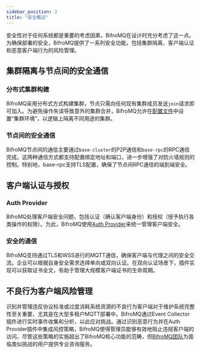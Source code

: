```yaml
---
sidebar_position: 2 
title: "安全概述"
---
```


安全性对于任何系统都是重要的考虑因素，BifroMQ在设计时充分考虑了这一点。为确保部署的安全，BifroMQ提供了一系列安全功能，包括集群隔离、客户端认证和恶意客户端行为的风险管理。

## 集群隔离与节点间的安全通信

### 分布式集群构建
BifroMQ采用分布式方式构建集群，节点只需向任何现有集群成员发送`join`请求即可加入。为避免操作失误导致意外的集群合并，BifroMQ允许在[配置文件](../01_configuration/1_config_file_manual.md)中设置“集群环境”，以逻辑上隔离不同用途的集群。

### 节点间的安全通信
BifroMQ节点间的通信主要通过`base-cluster`的P2P通信和`base-rpc`的RPC通信完成。这两种通信方式都支持配置绑定地址和端口，进一步增强了对防火墙规则的控制。特别地，base-rpc支持TLS配置，确保了节点间RPC通信的端到端安全。

## 客户端认证与授权

### Auth Provider
BifroMQ处理客户端安全问题，包括认证（确认客户端身份）和授权（授予执行各类操作的权限）。为此，BifroMQ使用[Auth Provider](../../06_plugin/1_auth_provider.md)来统一管理客户端安全。

### 安全的通信
BifroMQ支持通过TLS和WSS进行的MQTT通信，确保客户端与代理之间的安全交流。企业可以根据自身安全需求选择单向或双向认证。在双向认证场景下，插件实现可以获取证书全文，有助于管理大规模客户端证书的生命周期。

## 不良行为客户端风险管理
识别并管理违反协议标准或过度消耗系统资源的不良行为客户端对于维护系统完整性至关重要，尤其是在大型多租户MQTT部署中。BifroMQ通过Event Collector插件进行实时事件收集和分析，以此应对挑战。通过识别恶意行为并在Auth Provider插件中集成风控策略，BifroMQ使得管理员能够有效地阻止违规客户端的访问。尽管这些策略的实施超出了BifroMQ核心功能的范畴，但[BifroMQ团队](mailto:hello@bifromq.io)为面临类似挑战的用户提供专业咨询服务。